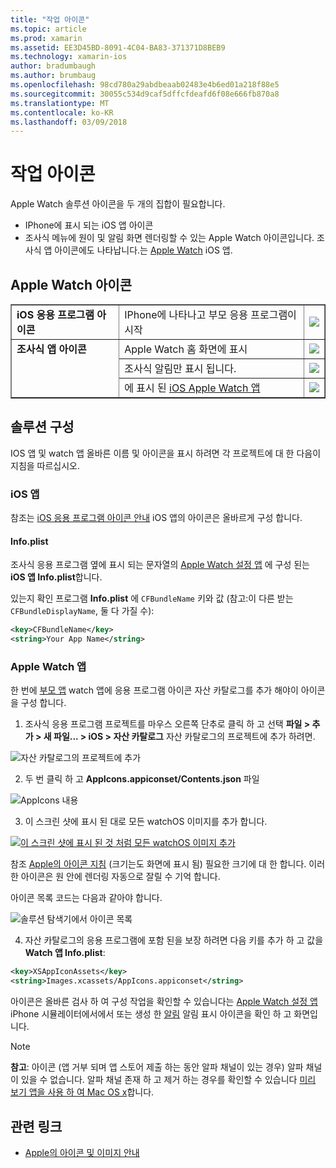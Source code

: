 ```yaml
---
title: "작업 아이콘"
ms.topic: article
ms.prod: xamarin
ms.assetid: EE3D45BD-8091-4C04-BA83-371371D8BEB9
ms.technology: xamarin-ios
author: bradumbaugh
ms.author: brumbaug
ms.openlocfilehash: 98cd780a29abdbeaab02483e4b6ed01a218f88e5
ms.sourcegitcommit: 30055c534d9caf5dffcfdeafd6f08e666fb870a8
ms.translationtype: MT
ms.contentlocale: ko-KR
ms.lasthandoff: 03/09/2018
---
```

# <a name="working-with-icons"></a>작업 아이콘

Apple Watch 솔루션 아이콘을 두 개의 집합이 필요합니다.

* IPhone에 표시 되는 iOS 앱 아이콘
* 조사식 메뉴에 원이 및 알림 화면 렌더링할 수 있는 Apple Watch 아이콘입니다. 조사식 앱 아이콘에도 나타납니다.는 [Apple Watch](~/ios/watchos/app-fundamentals/settings.md) iOS 앱.

## <a name="apple-watch-icons"></a>Apple Watch 아이콘

<table align="center" border="1" cellpadding="1" cellspacing="1">
    <tr>
      <td valign="top">
        <b>iOS 응용 프로그램 아이콘</b>
      </td>
      <td valign="top">
IPhone에 나타나고 부모 응용 프로그램이 시작 </td>
      <td>
        <img src="icons-images/icon-ios.png" class="tableimg">
      </td>
    </tr>
    <tr>
      <td valign="top" rowspan="3">
        <b>조사식 앱 아이콘</b>
      </td>
      <td valign="top">
Apple Watch 홈 화면에 표시 </td>
      <td>
        <img src="icons-images/icon-home.png" class="tableimg" />
      </td>
    </tr>
    <tr>
      <td valign="top">
조사식 알림만 표시 됩니다. </td>
      <td>
        <img src="icons-images/notification-icon.png" class="tableimg" />
      </td>
    </tr>
    <tr>
      <td valign="top">
에 표시 된 <a href="~/ios/watchos/app-fundamentals/settings.md">iOS Apple Watch 앱</a>
      </td>
      <td>
        <a href="icons-images/watch-app.png">
          <img src="icons-images/watch-app-sml.png" class="tableimg">
        </a>
      </td>
    </tr>
    <tbody>
</table>



## <a name="configuring-your-solution"></a>솔루션 구성

IOS 앱 및 watch 앱 올바른 이름 및 아이콘을 표시 하려면 각 프로젝트에 대 한 다음이 지침을 따르십시오.

### <a name="ios-app"></a>iOS 앱

참조는 [iOS 응용 프로그램 아이콘 안내](~/ios/app-fundamentals/images-icons/app-icons.md) iOS 앱의 아이콘은 올바르게 구성 합니다.

#### <a name="infoplist"></a>Info.plist

조사식 응용 프로그램 옆에 표시 되는 문자열의 [Apple Watch 설정 앱](~/ios/watchos/app-fundamentals/settings.md) 에 구성 된는 **iOS 앱 Info.plist**합니다.

있는지 확인 프로그램 **Info.plist** 에 `CFBundleName` 키와 값 (참고:이 다른 받는 `CFBundleDisplayName`, 둘 다 가질 수):

```xml
<key>CFBundleName</key>
<string>Your App Name</string>
```

### <a name="apple-watch-app"></a>Apple Watch 앱

한 번에 [부모 앱](~/ios/watchos/app-fundamentals/parent-app.md) watch 앱에 응용 프로그램 아이콘 자산 카탈로그를 추가 해야이 아이콘을 구성 합니다.

1. 조사식 응용 프로그램 프로젝트를 마우스 오른쪽 단추로 클릭 하 고 선택 **파일 > 추가 > 새 파일... > iOS > 자산 카탈로그** 자산 카탈로그의 프로젝트에 추가 하려면.

 ![](icons-images/newasset.png "자산 카탈로그의 프로젝트에 추가")

2. 두 번 클릭 하 고 **AppIcons.appiconset/Contents.json** 파일

  ![](icons-images/xcassets-iconset-sml.png "AppIcons 내용")

3. 이 스크린 샷에 표시 된 대로 모든 watchOS 이미지를 추가 합니다.

  [![](icons-images/appicons-sml.png "이 스크린 샷에 표시 된 것 처럼 모든 watchOS 이미지 추가")](icons-images/appicons.png#lightbox)

  참조 [Apple의 아이콘 지침](https://developer.apple.com/library/prerelease/ios/documentation/UserExperience/Conceptual/WatchHumanInterfaceGuidelines/IconandImageSizes.html) (크기는도 화면에 표시 됨) 필요한 크기에 대 한 합니다. 이러한 아이콘은 원 안에 렌더링 자동으로 잘릴 수 기억 합니다.

  아이콘 목록 코드는 다음과 같아야 합니다.

  ![](icons-images/xcassets-complete-sml.png "솔루션 탐색기에서 아이콘 목록")

4. 자산 카탈로그의 응용 프로그램에 포함 된을 보장 하려면 다음 키를 추가 하 고 값을 **Watch 앱 Info.plist**:

```xml
<key>XSAppIconAssets</key>
<string>Images.xcassets/AppIcons.appiconset</string>
```

아이콘은 올바른 검사 하 여 구성 작업을 확인할 수 있습니다는 [Apple Watch 설정 앱](~/ios/watchos/app-fundamentals/settings.md) iPhone 시뮬레이터에서에서 또는 생성 한 [알림](~/ios/watchos/platform/notifications.md) 알림 표시 아이콘을 확인 하 고 화면입니다.

> [!NOTE]
> **참고**: 아이콘 (앱 거부 되며 앱 스토어 제출 하는 동안 알파 채널이 있는 경우) 알파 채널이 있을 수 없습니다. 알파 채널 존재 하 고 제거 하는 경우를 확인할 수 있습니다 [미리 보기 앱을 사용 하 여 Mac OS x](~/ios/watchos/troubleshooting.md#noalpha)합니다.


## <a name="related-links"></a>관련 링크

- [Apple의 아이콘 및 이미지 안내](https://developer.apple.com/library/prerelease/ios/documentation/UserExperience/Conceptual/WatchHumanInterfaceGuidelines/IconandImageSizes.html)
